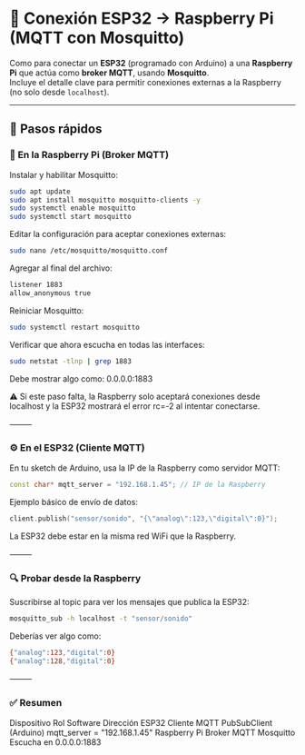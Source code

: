# 🔗 Conexión ESP32 → Raspberry Pi (MQTT con Mosquitto)

Como para conectar un **ESP32** (programado con Arduino) a una **Raspberry Pi** que actúa como **broker MQTT**, usando **Mosquitto**.  
Incluye el detalle clave para permitir conexiones externas a la Raspberry (no solo desde `localhost`).

---

## 🚀 Pasos rápidos

### 🧩 En la Raspberry Pi (Broker MQTT)

Instalar y habilitar Mosquitto:
```bash
sudo apt update
sudo apt install mosquitto mosquitto-clients -y
sudo systemctl enable mosquitto
sudo systemctl start mosquitto
```

Editar la configuración para aceptar conexiones externas:

```bash
sudo nano /etc/mosquitto/mosquitto.conf
```

Agregar al final del archivo:

```bash
listener 1883
allow_anonymous true
```

Reiniciar Mosquitto:

```bash
sudo systemctl restart mosquitto
```

Verificar que ahora escucha en todas las interfaces:

```bash
sudo netstat -tlnp | grep 1883
```

Debe mostrar algo como: 0.0.0.0:1883

⚠️ Si este paso falta, la Raspberry solo aceptará conexiones desde localhost
y la ESP32 mostrará el error rc=-2 al intentar conectarse.

⸻

### ⚙️ En el ESP32 (Cliente MQTT)

En tu sketch de Arduino, usa la IP de la Raspberry como servidor MQTT:

```c++
const char* mqtt_server = "192.168.1.45"; // IP de la Raspberry
```

Ejemplo básico de envío de datos:

```c++
client.publish("sensor/sonido", "{\"analog\":123,\"digital\":0}");
```

La ESP32 debe estar en la misma red WiFi que la Raspberry.

⸻

### 🔍 Probar desde la Raspberry

Suscribirse al topic para ver los mensajes que publica la ESP32:

```bash
mosquitto_sub -h localhost -t "sensor/sonido"
```

Deberías ver algo como:

```bash
{"analog":123,"digital":0}
{"analog":128,"digital":0}
```

⸻

### ✅ Resumen

Dispositivo	Rol	Software	Dirección
ESP32	Cliente MQTT	PubSubClient (Arduino)	mqtt_server = "192.168.1.45"
Raspberry Pi	Broker MQTT	Mosquitto	Escucha en 0.0.0.0:1883


